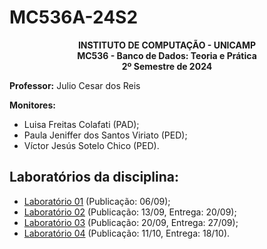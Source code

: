 # MC536A-24S2
<p align="center">
    <b>
        INSTITUTO DE COMPUTAÇÃO - UNICAMP </br>
        MC536 - Banco de Dados: Teoria e Prática </br>
        2º Semestre de 2024 </br>
    </b>
</p>

**Professor:** Julio Cesar dos Reis

**Monitores:**

- Luisa Freitas Colafati (PAD);
- Paula Jeniffer dos Santos Viriato (PED);
- Víctor Jesús Sotelo Chico (PED).

## Laboratórios da disciplina:
- [Laboratório 01](LAB01/enunciado.md) (Publicação: 06/09);
- [Laboratório 02](LAB02/enunciado.md) (Publicação: 13/09, Entrega: 20/09);
- [Laboratório 03](LAB03/enunciado.md) (Publicação: 20/09, Entrega: 27/09);
- [Laboratório 04](LAB04/enunciado.md) (Publicação: 11/10, Entrega: 18/10).
